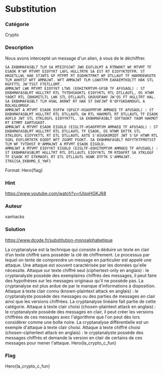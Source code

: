 # Substitution

### Catégorie

Crypto

### Description

Nous avons intercepté un message d'un alien, à vous de le déchiffrer.

```
SA EKBHMAFASBLT TLM SA MTEIFOJWT JWO EGFLOLMT A RTRWOKT WF MTVMT TF ESAOK R'WF MTVMT EIOYYKT LAFL HGLLTRTK SA EST RT EIOYYKTDTFM. ST HKGETLLWL HAK STJWTS GF MTFMT RT EGDHKTFRKT WF DTLLAUT TF HAKMOEWSOTK TLM AHHTST WFT AMMAJWT. WFT AMMAJWT TLM LGWXTFM EAKAEMTKOLTT HAK STL RGFFTTL JW'TSST FTETLLOMT.
AMMAJWT LWK MTVMT EIOYYKT LTWS (EOHITKMTVM-GFSB TF AFUSAOL) : ST EKBHMAFASBLMT HGLLTRT RTL TVTDHSAOKTL EIOYYKTL RTL DTLLAUTL, OS HTWM YAOKT RTL IBHGMITLTL LWK STL DTLLAUTL GKOUOFAWV JW'OS FT HGLLTRT HAL. SA EKBHMAFASBLT TLM HSWL AKRWT RT HAK ST DAFJWT R'OFYGKDAMOGFL A ROLHGLOMOGF.
AMMAJWT A MTVMT ESAOK EGFFW (QFGCF-HSAOFMTVM AMMAEQ TF AFUSAOL) : ST EKBHMAFASBLMT HGLLTRT RTL DTLLAUTL GW RTL HAKMOTL RT DTLLAUTL TF ESAOK AOFLO JWT STL XTKLOGFL EIOYYKTTL. SA EKBHMAFASBLT SOFTAOKT YAOM HAKMOT RT ETMMT EAMTUGKOT.
AMMAJWT A MTVMT ESAOK EIGOLO (EIGLTF-HSAOFMTVM AMMAEQ TF AFUSAOL) : ST EKBHMAFASBLMT HGLLTRT RTL DTLLAUTL TF ESAOK, OS HTWM EKTTK STL XTKLOGFL EIOYYKTTL RT ETL DTLLAUTL AXTE S'ASUGKOMIDT JWT S'GF HTWM RTL SGKL EGFLORTKTK EGDDT WFT ZGOMT FGOKT. SA EKBHMAFASBLT ROYYTKTFMOTSST TLM WF TVTDHST R'AMMAJWT A MTVMT ESAOK EIGOLO.
AMMAJWT A MTVMT EIOYYKT EIGOLO (EIGLTF-EOHITKMTVM AMMAEQ TF AFUSAOL) : ST EKBHMAFASBLMT HGLLTRT RTL DTLLAUTL EIOYYKTL TM RTDAFRT SA XTKLOGF TF ESAOK RT ETKMAOFL RT ETL DTLLAUTL HGWK DTFTK S'AMMAJWT.
ITKG{SA_EKBHMG_E_YWF}
```

Format: Hero{flag}

### Hint

https://www.youtube.com/watch?v=rUlqxHGKJ68

### Auteur

xanhacks

### Solution

https://www.dcode.fr/substitution-monoalphabetique

La cryptanalyse est la technique qui consiste à déduire un texte en clair d’un texte chiffré sans posséder la clé de chiffrement. Le processus par lequel on tente de comprendre un message en particulier est appelé une attaque. Une attaque est souvent caractérisée par les données qu'elle nécessite.
Attaque sur texte chiffré seul (ciphertext-only en anglais) : le cryptanalyste possède des exemplaires chiffrés des messages, il peut faire des hypothèses sur les messages originaux qu'il ne possède pas. La cryptanalyse est plus ardue de par le manque d'informations à disposition.
Attaque à texte clair connu (known-plaintext attack en anglais) : le cryptanalyste possède des messages ou des parties de messages en clair ainsi que les versions chiffrées. La cryptanalyse linéaire fait partie de cette catégorie.
Attaque à texte clair choisi (chosen-plaintext attack en anglais) : le cryptanalyste possède des messages en clair, il peut créer les versions chiffrées de ces messages avec l'algorithme que l'on peut dès lors considérer comme une boîte noire. La cryptanalyse différentielle est un exemple d'attaque à texte clair choisi.
Attaque à texte chiffré choisi (chosen-ciphertext attack en anglais) : le cryptanalyste possède des messages chiffrés et demande la version en clair de certains de ces messages pour mener l'attaque.
Hero{la_crypto_c_fun}

### Flag

Hero{la_crypto_c_fun}